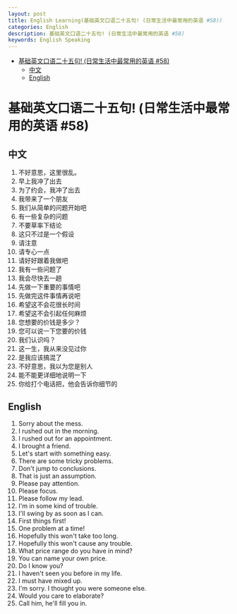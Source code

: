```yaml
---
layout: post
title: English Learning(基础英文口语二十五句! (日常生活中最常用的英语 #58))
categories: English
description: 基础英文口语二十五句! (日常生活中最常用的英语 #58)
keywords: English Speaking
---
```


<!-- START doctoc generated TOC please keep comment here to allow auto update -->
<!-- DON'T EDIT THIS SECTION, INSTEAD RE-RUN doctoc TO UPDATE -->


- [基础英文口语二十五句! (日常生活中最常用的英语 #58)](#%E5%9F%BA%E7%A1%80%E8%8B%B1%E6%96%87%E5%8F%A3%E8%AF%AD%E4%BA%8C%E5%8D%81%E4%BA%94%E5%8F%A5-%E6%97%A5%E5%B8%B8%E7%94%9F%E6%B4%BB%E4%B8%AD%E6%9C%80%E5%B8%B8%E7%94%A8%E7%9A%84%E8%8B%B1%E8%AF%AD-58)
  - [中文](#%E4%B8%AD%E6%96%87)
  - [English](#english)

<!-- END doctoc generated TOC please keep comment here to allow auto update -->

# 基础英文口语二十五句! (日常生活中最常用的英语 #58)

## 中文

1. 不好意思，这里很乱。
2. 早上我冲了出去
3. 为了约会，我冲了出去
4. 我带来了一个朋友
5. 我们从简单的问题开始吧
6. 有一些复杂的问题
7. 不要草率下结论
8. 这只不过是一个假设
9. 请注意
10. 请专心一点
11. 请好好跟着我做吧
12. 我有一些问题了
13. 我会尽快去一趟
14. 先做一下重要的事情吧
15. 先做完这件事情再说吧
16. 希望这不会花很长时间
17. 希望这不会引起任何麻烦
18. 您想要的价钱是多少？
19. 您可以说一下您要的价钱
20. 我们认识吗？
21. 这一生，我从来没见过你
22. 是我应该搞混了
23. 不好意思，我以为您是别人
24. 能不能更详细地说明一下
25. 你给打个电话把，他会告诉你细节的


## English

1. Sorry about the mess.
2. I rushed out in the morning.
3. I rushed out for an appointment.
4. I brought a friend.
5. Let's start with something easy.
6. There are some tricky problems.
7. Don't jump to conclusions.
8. That is just an assumption.
9. Please pay attention.
10. Please focus.
11. Please follow my lead.
12. I'm in some kind of trouble.
13. I'll swing by as soon as I can.
14. First things first!
15. One problem at a time!
16. Hopefully this won't take too long.
17. Hopefully this won't cause any trouble.
18. What price range do you have in mind?
19. You can name your own price.
20. Do I know you?
21. I haven't seen you before in my life.
22. I must have mixed up.
23. I'm sorry. I thought you were someone else.
24. Would you care to elaborate?
25. Call him, he'll fill you in.
